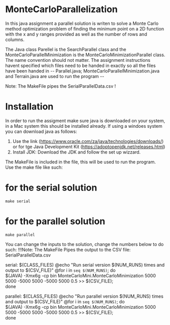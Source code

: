 # MonteCarloParallelization
In this java assignment a parallel solution is writen to solve a Monte Carlo method optimization problem of finding the minimum point on a 2D function with the x and y ranges provided as well as the number of rows and columns.

The Java class Parellel is the SearchParallel class and the MonteCarloParallelMinimization is the MonteCarloMinimizationParallel class. The name convention should not matter. The assignment instructions havent specified which files need to be handed in exactly so all the files have been handed in  -- Parallel.java; MonteCarloParallelMinimization.java and Terrain.java are used to run the program --

Note: The MakeFile pipes the SerialParallelData.csv !
# Installation

In order to run the assigment make sure java is downloaded on your system, in a Mac system this should be installed already. If using a windoes system you can download java as follows:

1. Use the link (https://www.oracle.com/za/java/technologies/downloads/) or for tge Java Development Kit (https://adoptopenjdk.net/releases.html)
2. Install JDK: Download the JDK and follow the set up wizzard.

The MakeFile is included in the file, this will be used to run the program. Use the make file like such:
# for the serial solution
    make serial

# for the parallel solution
    make parallel

You can change the inputs to the solution, change the numbers below to do such:
!!!Note: The MakeFile Pipes the output to the CSV file: SerialParallelData.csv

serial: $(CLASS_FILES)
	@echo "Run serial version $(NUM_RUNS) times and output to $(CSV_FILE)"
	@for i in `seq $(NUM_RUNS)`; do \
		$(JAVA) -Xmx6g -cp bin MonteCarloMini.MonteCarloMinimization 5000 5000 -5000 5000 -5000 5000 0.5 >> $(CSV_FILE);\
	done

parallel: $(CLASS_FILES)
	@echo "Run parallel version $(NUM_RUNS) times and output to $(CSV_FILE)"
	@for i in `seq $(NUM_RUNS)`; do \
		$(JAVA) -Xmx6g -cp bin MonteCarloMini.MonteCarloMinimization 5000 5000 -5000 5000 -5000 5000 0.5 >> $(CSV_FILE);\
	done
